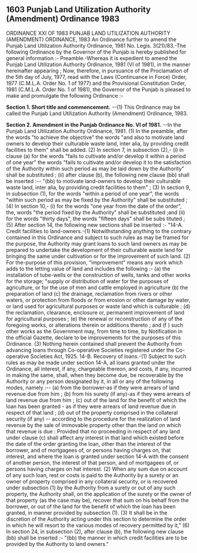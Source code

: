 ## 1603 Punjab Land Utilization Authority (Amendment) Ordinance 1983
 
ORDINANCE XXI OF 1983
PUNJAB LAND UTILIZATION AUTHORITY (AMENDMENT) ORDINANCE, 1983
An Ordinance further to amend the Punjab Land Utilization Authority Ordinance, 1981
No. Legis. 3(21)/83.-The following Ordinance by the Governor of the Punjab is hereby published for general information :-
Preamble.-Whereas it is expedient to amend the Punjab Land Utilization Authority Ordinance, 1981 (VI of 1981), in the manner hereinafter appearing ;
Now, therefore, in pursuance of the Proclamation of the 5th day of July, 1977, read with the Laws (Continuance in Force) Order, 1977 (C.M.L.A. Order No. 1 of 1977) and the Provisional Constitution Order, 1981 (C.M.L.A. Order No. 1 of 1981), the Governor of the Punjab is pleased to make and promulgate the following Ordinance :-

**Section 1. Short title and commencement.**
--(1) This Ordinance may be called the Punjab Land Utilization Authority (Amendment) Ordinance, 1983.

 

**Section 2. Amendment in the Punjab Ordinance No. VI of 1981.**
--In the Punjab Land Utilization Authority Ordinance, 1981.
   (1) In the preamble, after the words "to achieve the objective" the words "and also to motivate land owners to develop their culturable waste land, inter alia, by providing credit facilities to them" shall be added.
   (2) In section 7, in subsection (2),-
   (i) in clause (a) for the words "fails to cultivate and/or develop it within a period of one year" the words "fails to cultivate and/or develop it to the satisfaction of the Authority within such period as may be laid down by the Authority" shall be substituted ;
   (ii) after clause (b), the following new clause (bb) shall be inserted :--
   "(bb) to motivate land-owners to develop their culturable waste land, inter alia, by providing credit facilities to them" ;
   (3) In section 9, in subsection (1), for the words "within a period of one year", the words "within such period as may be fixed by the Authority" shall be substituted ;
   (4) In section 10,-
   (i) for the words "one year from the date of the order", the, words "the period fixed by the Authority" shall be substituted ;and
   (ii) for the words "thirty days", the words "fifteen days" shall be subs tituted ;
   (5) After section 14, the following new sections shall be inserted :-
   "14-A. Credit facilities to land-owners.-(1) Notwithstanding anything to the contrary contained in this Ordinance and subject to such rules as may be framed for the purpose, the Authority may grant loans to such land owners as may be prepared to undertake the development of their culturable waste land for bringing the same under cultivation or for the improvement of such land.
   (2) For the-purpose of this provision, "improvement" means any work which adds to the letting value of land and includes the following :-
   (a) the installation of tube-wells or the construction of wells, tanks and other works for the storage; "supply or distribution of water for the purposes of agriculture, or for the use of men and cattle employed in agriculture
   (b) the preparation of land
   (c) the drainage, reclamation from rivers or other waters, or protection from floods or from erosion or other damage by water, or land used for agricultural purposes or waste land which is culturable ;
   (d) the reclamation, clearance, enclosure or, permanent improvement of land for agricultural purposes ;
   (e) the renewal or reconstruction of any of the foregoing works, or alterations therein or additions thereto ; and
   (f ) such other works as the Government may, from time to time, by Notification in the official Gazette, declare to be improvements for the purposes of this Ordinance.
   (3) Nothing herein contained shall prevent the Authority from advancing loans through Co-operative Societies registered under the Co-operative Societies Act, 1925.
   14-B. Recovery of loans.-(1) Subject to such rules as may be made under section 14-A, all loans granted under the Ordinance, all interest, if any, chargeable thereon, and costs, if any, incurred in making the same, shall, when they become due, be recoverable by the Authority or any person designated by it, in all or any of the following modes, namely :--
   (a) from the borrower-as if they were arrears of land revenue due from him ;
   (b) from his surety (if any)-as if they were arrears of land revenue due from him ;
   (c) out of the land for the benefit of which the loan has been granted - as if they were arrears of land revenue due in respect of that land ;
   (d) out of the property comprised in the collateral security (if any) -- according to the procedure for the realization of land revenue by the sale of immovable property other than the land on which that revenue is due :
   Provided that no proceeding in respect of any land under clause (c) shall affect any interest in that land which existed before the date of the order granting the loan, other than the interest of the borrower, and of mortgagees of, or persons having charges on, that interest, and where the loan is granted under section 14-A with the consent of another person, the interest of that person, and of mortgagees of, or persons having charges on hat interest.
   (2) When any sum due on account of any such loan, rest or costs is paid to the Authority by a surety or an owner of property comprised in any collateral security, or is recovered under subsection (1) by the Authority from a surety or out of any such property, the Authority shall, on the application of the surety or the owner of that property (as the case may be), recover that sum on his behalf from the borrower, or out of the land for the benefit of which the loan has been granted, in manner provided by subsection (1).
   (3) It shall be in the discretion of the Authority acting under this section to determine the order in which he will resort to the various modes of recovery permitted by it,"
   (6) In section 24, in subsection (2), after clause (b), the following new clause (bb) shall be inserted :-
   "(bb) the manner in which credit facilities are to be provided by the Authority to land owners."


